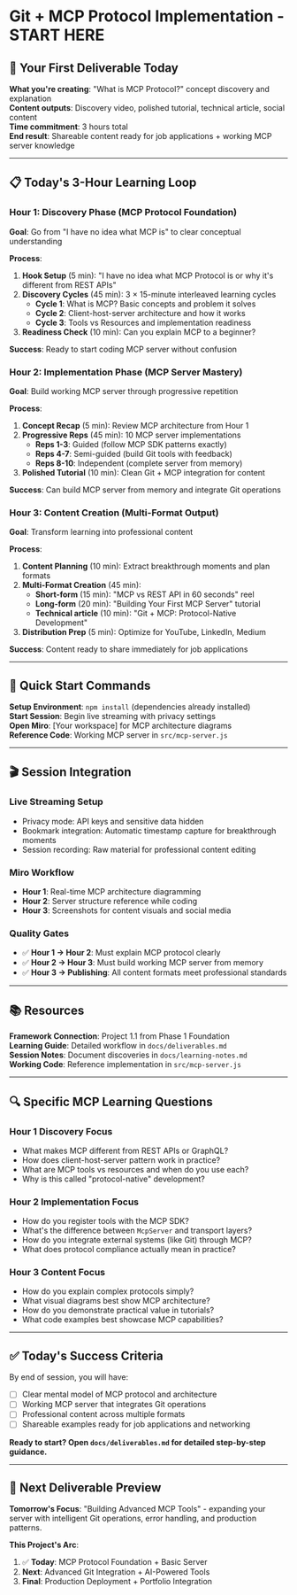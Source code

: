 # Git + MCP Protocol Implementation - START HERE

## 🎯 Your First Deliverable Today

**What you're creating**: "What is MCP Protocol?" concept discovery and explanation  
**Content outputs**: Discovery video, polished tutorial, technical article, social content  
**Time commitment**: 3 hours total  
**End result**: Shareable content ready for job applications + working MCP server knowledge  

---

## 📋 Today's 3-Hour Learning Loop

### **Hour 1: Discovery Phase** (MCP Protocol Foundation)
**Goal**: Go from "I have no idea what MCP is" to clear conceptual understanding

**Process**:
1. **Hook Setup** (5 min): "I have no idea what MCP Protocol is or why it's different from REST APIs"
2. **Discovery Cycles** (45 min): 3 × 15-minute interleaved learning cycles
   - **Cycle 1**: What is MCP? Basic concepts and problem it solves
   - **Cycle 2**: Client-host-server architecture and how it works
   - **Cycle 3**: Tools vs Resources and implementation readiness
3. **Readiness Check** (10 min): Can you explain MCP to a beginner?

**Success**: Ready to start coding MCP server without confusion

### **Hour 2: Implementation Phase** (MCP Server Mastery) 
**Goal**: Build working MCP server through progressive repetition

**Process**:
1. **Concept Recap** (5 min): Review MCP architecture from Hour 1
2. **Progressive Reps** (45 min): 10 MCP server implementations
   - **Reps 1-3**: Guided (follow MCP SDK patterns exactly)
   - **Reps 4-7**: Semi-guided (build Git tools with feedback)
   - **Reps 8-10**: Independent (complete server from memory)
3. **Polished Tutorial** (10 min): Clean Git + MCP integration for content

**Success**: Can build MCP server from memory and integrate Git operations

### **Hour 3: Content Creation** (Multi-Format Output)
**Goal**: Transform learning into professional content

**Process**:
1. **Content Planning** (10 min): Extract breakthrough moments and plan formats
2. **Multi-Format Creation** (45 min):
   - **Short-form** (15 min): "MCP vs REST API in 60 seconds" reel
   - **Long-form** (20 min): "Building Your First MCP Server" tutorial
   - **Technical article** (10 min): "Git + MCP: Protocol-Native Development"
3. **Distribution Prep** (5 min): Optimize for YouTube, LinkedIn, Medium

**Success**: Content ready to share immediately for job applications

---

## 🚀 Quick Start Commands

**Setup Environment**: `npm install` (dependencies already installed)  
**Start Session**: Begin live streaming with privacy settings  
**Open Miro**: [Your workspace] for MCP architecture diagrams  
**Reference Code**: Working MCP server in `src/mcp-server.js`  

---

## 🎬 Session Integration

### **Live Streaming Setup**
- Privacy mode: API keys and sensitive data hidden
- Bookmark integration: Automatic timestamp capture for breakthrough moments
- Session recording: Raw material for professional content editing

### **Miro Workflow**
- **Hour 1**: Real-time MCP architecture diagramming
- **Hour 2**: Server structure reference while coding
- **Hour 3**: Screenshots for content visuals and social media

### **Quality Gates**
- ✅ **Hour 1 → Hour 2**: Must explain MCP protocol clearly
- ✅ **Hour 2 → Hour 3**: Must build working MCP server from memory
- ✅ **Hour 3 → Publishing**: All content formats meet professional standards

---

## 📚 Resources

**Framework Connection**: Project 1.1 from Phase 1 Foundation  
**Learning Guide**: Detailed workflow in `docs/deliverables.md`  
**Session Notes**: Document discoveries in `docs/learning-notes.md`  
**Working Code**: Reference implementation in `src/mcp-server.js`

---

## 🔍 Specific MCP Learning Questions

### **Hour 1 Discovery Focus**
- What makes MCP different from REST APIs or GraphQL?
- How does client-host-server pattern work in practice?
- What are MCP tools vs resources and when do you use each?
- Why is this called "protocol-native" development?

### **Hour 2 Implementation Focus**  
- How do you register tools with the MCP SDK?
- What's the difference between `McpServer` and transport layers?
- How do you integrate external systems (like Git) through MCP?
- What does protocol compliance actually mean in practice?

### **Hour 3 Content Focus**
- How do you explain complex protocols simply?
- What visual diagrams best show MCP architecture?
- How do you demonstrate practical value in tutorials?
- What code examples best showcase MCP capabilities?

---

## ✅ Today's Success Criteria

By end of session, you will have:
- [ ] Clear mental model of MCP protocol and architecture
- [ ] Working MCP server that integrates Git operations  
- [ ] Professional content across multiple formats
- [ ] Shareable examples ready for job applications and networking

**Ready to start? Open `docs/deliverables.md` for detailed step-by-step guidance.**

---

## 🎯 Next Deliverable Preview

**Tomorrow's Focus**: "Building Advanced MCP Tools" - expanding your server with intelligent Git operations, error handling, and production patterns.

**This Project's Arc**:
1. ✅ **Today**: MCP Protocol Foundation + Basic Server
2. **Next**: Advanced Git Integration + AI-Powered Tools  
3. **Final**: Production Deployment + Portfolio Integration
